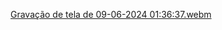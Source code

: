 [Gravação de tela de 09-06-2024 01:36:37.webm](https://github.com/GabrielMbarbosa/Apple-Store/assets/109046409/40ba01e8-06f1-4bb6-abfb-44615b1b05aa)
